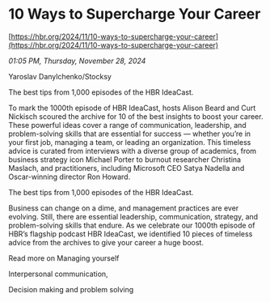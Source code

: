 # 10 Ways to Supercharge Your Career

[https://hbr.org/2024/11/10-ways-to-supercharge-your-career](https://hbr.org/2024/11/10-ways-to-supercharge-your-career)

*01:05 PM, Thursday, November 28, 2024*

Yaroslav Danylchenko/Stocksy

The best tips from 1,000 episodes of the HBR IdeaCast.

To mark the 1000th episode of HBR IdeaCast, hosts Alison Beard and Curt Nickisch scoured the archive for 10 of the best insights to boost your career. These powerful ideas cover a range of communication, leadership, and problem-solving skills that are essential for success — whether you’re in your first job, managing a team, or leading an organization. This timeless advice is curated from interviews with a diverse group of academics, from business strategy icon Michael Porter to burnout researcher Christina Maslach, and practitioners, including Microsoft CEO Satya Nadella and Oscar-winning director Ron Howard.

The best tips from 1,000 episodes of the HBR IdeaCast.

Business can change on a dime, and management practices are ever evolving. Still, there are essential leadership, communication, strategy, and problem-solving skills that endure. As we celebrate our 1000th episode of HBR’s flagship podcast HBR IdeaCast, we identified 10 pieces of timeless advice from the archives to give your career a huge boost.

Read more on Managing yourself

Interpersonal communication,

Decision making and problem solving

